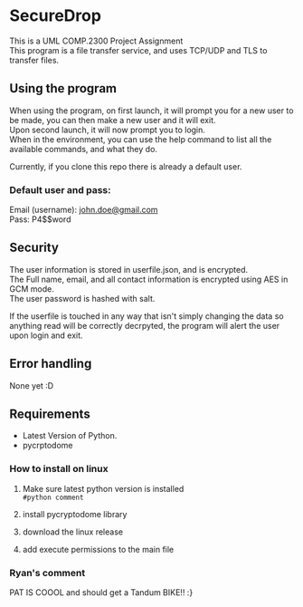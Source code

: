 # SecureDrop
This is a UML COMP.2300 Project Assignment<br>This program is a file transfer service, and uses TCP/UDP and TLS to transfer files.

## Using the program
When using the program, on first launch, it will prompt you for a new user to be made, you can then make a new user and it will exit.<br>Upon second launch, it will now prompt you to login.<br>When in the environment, you can use the help command to list all the available commands, and what they do.

Currently, if you clone this repo there is already a default user.<br>
### Default user and pass:
Email (username): john.doe@gmail.com<br>Pass: P4$$word


## Security
The user information is stored in userfile.json, and is encrypted.<br>The Full name, email, and all contact information is encrypted using AES in GCM mode.<br>The user password is hashed with salt.

If the userfile is touched in any way that isn't simply changing the data so anything read will be correctly decrpyted, the program will alert the user upon login and exit.


## Error handling
None yet :D




## Requirements
- Latest Version of Python.
- pycrptodome

### How to install on linux
1) Make sure latest python version is installed<br>
`#python comment`

2) install pycryptodome library
3) download the linux release
4) add execute permissions to the main file


### Ryan's comment
PAT IS COOOL and should get a Tandum BIKE!! :}
